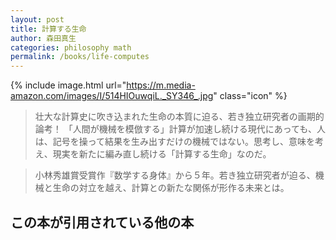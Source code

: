 ```yaml
---
layout: post
title: 計算する生命
author: 森田真生
categories: philosophy math
permalink: /books/life-computes
---
```


{% include image.html url="https://m.media-amazon.com/images/I/514HIOuwqiL._SY346_.jpg" class="icon" %}

>壮大な計算史に吹き込まれた生命の本質に迫る、若き独立研究者の画期的論考！
「人間が機械を模倣する」計算が加速し続ける現代にあっても、人は、記号を操って結果を生み出すだけの機械ではない。思考し、意味を考え、現実を新たに編み直し続ける「計算する生命」なのだ。

>小林秀雄賞受賞作『数学する身体』から５年。若き独立研究者が迫る、機械と生命の対立を越え、計算との新たな関係が形作る未来とは。

## この本が引用されている他の本

